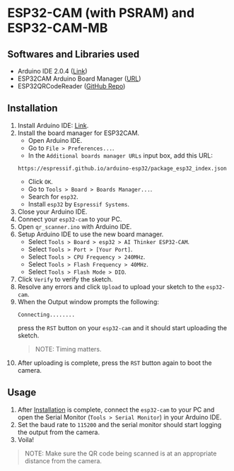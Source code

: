 # ESP32-CAM (with PSRAM) and ESP32-CAM-MB
## Softwares and Libraries used
- Arduino IDE 2.0.4 ([Link](https://www.arduino.cc/en/software/))
- ESP32CAM Arduino Board Manager ([URL](https://espressif.github.io/arduino-esp32/package_esp32_index.json))
- ESP32QRCodeReader ([GitHub Repo](https://github.com/alvarowolfx/ESP32QRCodeReader/tree/master))

## Installation
1. Install Arduino IDE: [Link](https://www.arduino.cc/en/software/).
2. Install the board manager for ESP32CAM.
    - Open Arduino IDE.
    - Go to `File > Preferences...`.
    - In the `Additional boards manager URLs` input box, add this URL:
    ```
    https://espressif.github.io/arduino-esp32/package_esp32_index.json
    ```
    - Click `OK`.
    - Go to `Tools > Board > Boards Manager...`.
    - Search for `esp32`.
    - Install `esp32` by `Espressif Systems`.
4. Close your Arduino IDE.
5. Connect your `esp32-cam` to your PC.
6. Open `qr_scanner.ino` with Arduino IDE.
7. Setup Arduino IDE to use the new board manager.
    - Select `Tools > Board > esp32 > AI Thinker ESP32-CAM`.
    - Select `Tools > Port > [Your Port]`.
    - Select `Tools > CPU Frequency > 240MHz`.
    - Select `Tools > Flash Frequency > 40MHz`.
    - Select `Tools > Flash Mode > DIO`.
8. Click `Verify` to verify the sketch.
9. Resolve any errors and click `Upload` to upload your sketch to the `esp32-cam`.
10. When the Output window prompts the following:
    ```
    Connecting........
    ```
    press the `RST` button on your `esp32-cam` and it should start uploading the sketch.
    > NOTE: Timing matters.
11. After uploading is complete, press the `RST` button again to boot the camera.

## Usage
1. After [Installation](#installation) is complete, connect the `esp32-cam` to your PC and open the Serial Monitor (`Tools > Serial Monitor`) in your Arduino IDE.
2. Set the baud rate to `115200` and the serial monitor should start logging the output from the camera.
3. Voila!
> NOTE: Make sure the QR code being scanned is at an appropriate distance from the camera.